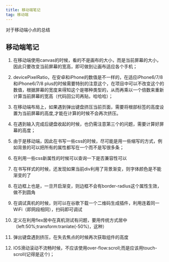 ```yaml
---
title: 移动端笔记
tag: 移动端
---
```

对于移动端小点的总结
## 移动端笔记

1. 在移动端使用canvas的时候，看的不是画布的大小，而是当前屏幕的大小，因此只要改变当前屏幕的宽高，即可做到让画布适应各个手机；

2. devicePixelRatio，在安卓和iPhone的数值是不一样的，在适应iPhone6/7/8和iPhone6/7/8 plus的时候需要特别的注意这个，在项目中可以不改变这个的数值，根据屏幕的宽度来得知这个是哪种类型的，从而再乘以一个倍数来重新计算当前屏幕的宽高（代码回公司再贴，哈哈哈）；

3. 在移动端布局上，如果遇到弹出键盘挤压当前页面，需要将根部标签的高度设置为当前屏幕的高度,才能在计算的时候不会再次挤压。

4. 在遇到输入完成后键盘收起的时候，也仍需注意第三个的问题，需要计算好屏幕的高度；

5. 由于是移动端，因此在书写一些css的时候，尽可能是用一些缩写的方式，例如背景的可以把所有的属性都写在一个而不是写很多条；

6. 在利用一些css新属性的时候可以查询一下是否兼容性可以

7. 在书写样式的时候，还发现如果当前div利用了背景渐变，则字体颜色是不能渐变的了

8. 在边框上也是，一旦开启渐变，则边框不会有border-radius这个属性生效，做不到圆角

9. 在调试真机的时候，则可以在谷歌下载一个二维码生成插件，利用连着同一WiFi（即网段相同），扫码即可调试

10. 定义在利用flex居中在真机测试有问题，要用传统方式居中（left:50%;transform:tranlate(-50%)，这种）

11. 弹出键盘遇到挤压，在失去焦点的时候再次获取组件的高度

12. IOS滑动滚动不流畅时候，不应该使用over-flow:scroll;而是应该用touch-scroll(记得是这个)；
